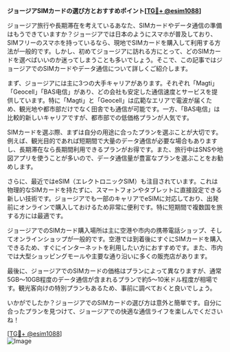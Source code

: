 **ジョージアSIMカードの選び方とおすすめポイント[[TG💪+ @esim1088](https://t.me/s/esim1088)]**

ジョージア旅行や長期滞在を考えているあなた、SIMカードやデータ通信の準備はもうできていますか？ジョージアでは日本のようにスマホが普及しており、SIMフリーのスマホを持っているなら、現地でSIMカードを購入して利用する方法が一般的です。しかし、初めてジョージアに訪れる方にとって、どのSIMカードを選べばいいのか迷ってしまうことも多いでしょう。そこで、この記事ではジョージアでのSIMカードやデータ通信について詳しくご紹介します。

まず、ジョージアには主に3つの大手キャリアがあります。それぞれ「Magti」「Geocell」「BAS电信」があり、どの会社も安定した通信速度とサービスを提供しています。特に「Magti」と「Geocell」は広範なエリアで電波が届くため、観光地や都市部だけでなく田舎でも通信が可能です。一方、「BAS电信」は比較的新しいキャリアですが、都市部での低価格プランが人気です。

SIMカードを選ぶ際、まずは自分の用途に合ったプランを選ぶことが大切です。例えば、観光目的であれば短期間で大量のデータ通信が必要な場合もありますし、長期滞在なら長期間利用できるプランがお得です。また、旅行中はSNSや地図アプリを使うことが多いので、データ通信量が豊富なプランを選ぶことをお勧めします。

さらに、最近ではeSIM（エレクトロニックSIM）も注目されています。これは物理的なSIMカードを持たずに、スマートフォンやタブレットに直接設定できる新しい技術です。ジョージアでも一部のキャリアでeSIMに対応しており、出発前にオンラインで購入しておけるため非常に便利です。特に短期間で複数国を旅する方には最適です。

ジョージアでのSIMカード購入場所は主に空港や市内の携帯電話ショップ、そしてオンラインショップが一般的です。空港では到着後にすぐにSIMカードを購入できるため、すぐにインターネットを利用したい方におすすめです。また、市内では大型ショッピングモールや主要な通り沿いに多くの販売店があります。

最後に、ジョージアでのSIMカードの価格はプランによって異なりますが、通常5GB～10GB程度のデータ通信が含まれるプランで約5～10米ドル程度が相場です。観光客向けの特別プランもあるため、事前に調べておくと良いでしょう。

いかがでしたか？ジョージアでのSIMカードの選び方は意外と簡単です。自分に合ったプランを見つけて、ジョージアでの快適な通信ライフを楽しんでくださいね！

[[TG💪+ @esim1088](https://t.me/s/esim1088)]  
![Image](https://i.postimg.cc/Y0z9fWf4/image.png)